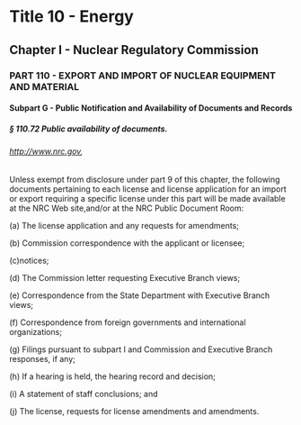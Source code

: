 
# Title 10 - Energy
## Chapter I - Nuclear Regulatory Commission
### PART 110 - EXPORT AND IMPORT OF NUCLEAR EQUIPMENT AND MATERIAL
#### Subpart G - Public Notification and Availability of Documents and Records
##### § 110.72 Public availability of documents.
###### http://www.nrc.gov,

Unless exempt from disclosure under part 9 of this chapter, the following documents pertaining to each license and license application for an import or export requiring a specific license under this part will be made available at the NRC Web site,and/or at the NRC Public Document Room:

(a) The license application and any requests for amendments;

(b) Commission correspondence with the applicant or licensee;

(c)notices;

(d) The Commission letter requesting Executive Branch views;

(e) Correspondence from the State Department with Executive Branch views;

(f) Correspondence from foreign governments and international organizations;

(g) Filings pursuant to subpart I and Commission and Executive Branch responses, if any;

(h) If a hearing is held, the hearing record and decision;

(i) A statement of staff conclusions; and

(j) The license, requests for license amendments and amendments.
